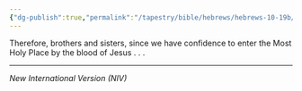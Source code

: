 ```yaml
---
{"dg-publish":true,"permalink":"/tapestry/bible/hebrews/hebrews-10-19b/","title":"Hebrews 10-19b","tags":["bible-verse","bible-verse"],"dgHomeLink":true,"dgShowLocalGraph":true,"dgEnableSearch":true}
---
```



Therefore, brothers and sisters, since we have confidence to enter the Most Holy Place by the blood of Jesus . . . 

---
*New International Version (NIV)*